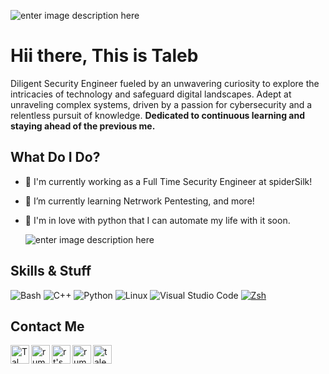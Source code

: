 
![enter image description here](https://miro.medium.com/v2/resize:fit:828/1*p66mRGcR4gX1CNlpEOH7lg.jpeg)
# Hii there, This is Taleb 

Diligent Security Engineer fueled by an unwavering curiosity to explore the intricacies of technology and safeguard digital landscapes. Adept at unraveling complex systems, driven by a passion for cybersecurity and a relentless pursuit of knowledge. **Dedicated to continuous learning and staying ahead of the previous me.** 


## What Do I Do?
- 🐉 I'm currently working as a Full Time Security Engineer at spiderSilk! 
- 🌱 I’m currently learning Netrwork Pentesting, and more!
- 🐍 I'm in love with python that I can automate my life with it soon.

	![enter image description here](https://media2.giphy.com/media/o0vwzuFwCGAFO/giphy.gif?cid=ecf05e47mnqmyho74citsli464l6l524zg07tujofocqimqw&ep=v1_gifs_search&rid=giphy.gif&ct=g)


## Skills & Stuff

![Bash](https://img.shields.io/badge/Bash-4EAA25?logo=gnubash&logoColor=white&style=for-the-badge)
![C++](https://img.shields.io/badge/C++-00599C?logo=cplusplus&logoColor=white&style=for-the-badge)
![Python](https://img.shields.io/badge/Python-3776AB?logo=python&logoColor=white&style=for-the-badge)
![Linux](https://img.shields.io/badge/Linux-FCC624?logo=Linux&logoColor=black&style=for-the-badge)
![Visual Studio Code](https://img.shields.io/badge/VSCode-007ACC?logo=visualstudiocode&logoColor=white&style=for-the-badge)
[![Zsh](https://img.shields.io/badge/Zsh-f15a24?style=for-the-badge)](https://ohmyz.sh)

## Contact Me
<a href="https://www.linkedin.com/in/talebmujahed/" target="_blank">
  <img align="left" alt="Tal LinkedIn" width="30px" src="https://img.icons8.com/color/48/000000/linkedin.png"/>
</a>
<a href="https://twitter.com/rumble773" target="_blank">
  <img align="left" alt="rumble's Twitter" width="30px" src="https://img.icons8.com/color/48/000000/twitter.png"/>
</a>
<a href="https://medium.com/@rumble773" target="_blank">
  <img align="left" alt="rt's Medium" width="30px" src="https://img.icons8.com/color/48/000000/medium-monogram.png" />
</a>
<a href="https://p.rumble.ovh/" target="_blank">
  <img align="left" alt="rumble's Website" width="30px" src="https://img.icons8.com/color/48/000000/domain.png" />
</a>
<a href="mailto:taleb991@protonmail.com" target="_blank">
  <img align="left" alt="taleb's E-Mail" width="30px" src="https://img.icons8.com/color/48/000000/email.png" />
</a>
<br>

